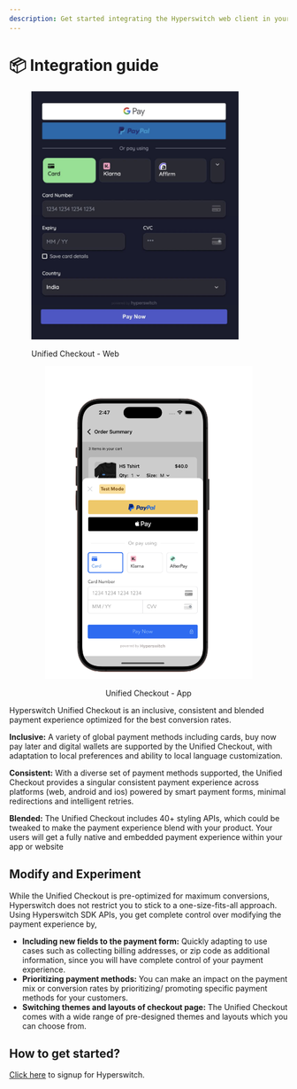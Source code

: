 ```yaml
---
description: Get started integrating the Hyperswitch web client in your app
---
```


# 📦 Integration guide



<figure><img src="../../.gitbook/assets/Screenshot 2023-12-05 at 12.22.44 PM.png" alt="" width="375"><figcaption><p>Unified Checkout - Web</p></figcaption></figure>

<div align="center">

<figure><img src="../../.gitbook/assets/image (85).png" alt="" width="375"><figcaption><p>Unified Checkout - App</p></figcaption></figure>

</div>

Hyperswitch Unified Checkout is an inclusive, consistent and blended payment experience optimized for the best conversion rates.

**Inclusive:** A variety of global payment methods including cards, buy now pay later and digital wallets are supported by the Unified Checkout, with adaptation to local preferences and ability to local language customization.

**Consistent:** With a diverse set of payment methods supported, the Unified Checkout provides a singular consistent payment experience across platforms (web, android and ios) powered by smart payment forms, minimal redirections and intelligent retries.

**Blended:** The Unified Checkout includes 40+ styling APIs, which could be tweaked to make the payment experience blend with your product. Your users will get a fully native and embedded payment experience within your app or website

## Modify and Experiment

While the Unified Checkout is pre-optimized for maximum conversions, Hyperswitch does not restrict you to stick to a one-size-fits-all approach. Using Hyperswitch SDK APIs, you get complete control over modifying the payment experience by,

* **Including new fields to the payment form:** Quickly adapting to use cases such as collecting billing addresses, or zip code as additional information, since you will have complete control of your payment experience.
* **Prioritizing payment methods:** You can make an impact on the payment mix or conversion rates by prioritizing/ promoting specific payment methods for your customers.
* **Switching themes and layouts of checkout page:** The Unified Checkout comes with a wide range of pre-designed themes and layouts which you can choose from.



## How to get started?

[Click here](https://app.hyperswitch.io/register) to signup for Hyperswitch.
